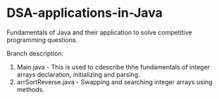 # DSA-applications-in-Java
Fundamentals of Java and their application to solve competitive programming questions.

Branch description:
1. Main.java - This is used to cdescribe thhe fundamentals of integer arrays declaration, initializing and parsing.
2. arrSortReverse.java - Swapping and searching integer arrays using methods.

